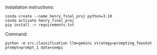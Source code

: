 Installation instructions:


```
conda create --name henry_final_proj python=3.10
conda activate henry_final_proj
pip install -r requirements.txt
```


Command:
```
python -m src.classification llm=gemini strategy=prompting_fewshot prompt=prompt_1 data=sempi
```